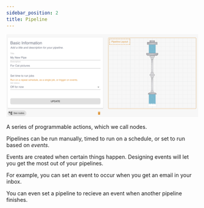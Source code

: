 ```yaml
---
sidebar_position: 2
title: Pipeline
---
```


![Pipeline](/img/docs/create-pipeline/concepts/pipeline.png)

A series of programmable actions, which we call nodes.

Pipelines can be run manually, timed to run on a schedule, or set to run based on *events*.

Events are created when certain things happen. Designing events will let you get the most out of your pipelines.

For example, you can set an event to occur when you get an email in your inbox.

You can even set a pipeline to recieve an event when another pipeline finishes.